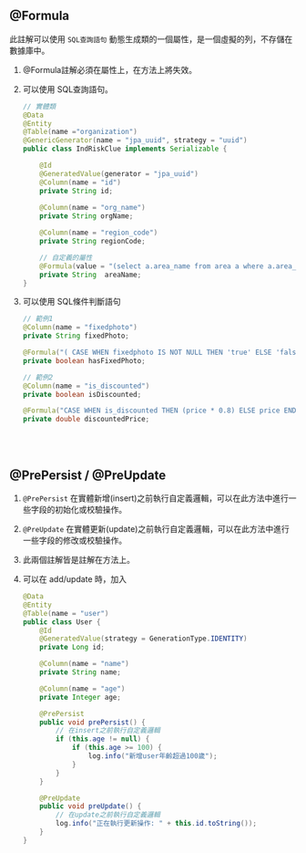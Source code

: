 ## @Formula
此註解可以使用 `SQL查詢語句` 動態生成類的一個屬性，是一個虛擬的列，不存儲在數據庫中。
1. @Formula註解必須在屬性上，在方法上將失效。
2. 可以使用 SQL查詢語句。

    ```java
    // 實體類
    @Data
    @Entity
    @Table(name ="organization")
    @GenericGenerator(name = "jpa_uuid", strategy = "uuid")
    public class IndRiskClue implements Serializable {

        @Id
        @GeneratedValue(generator = "jpa_uuid")
        @Column(name = "id")
        private String id;
        
        @Column(name = "org_name")
        private String orgName;

        @Column(name = "region_code")
        private String regionCode;

        // 自定義的屬性
        @Formula(value = "(select a.area_name from area a where a.area_code = region_code)")
        private String  areaName;
    }
    ```

3. 可以使用 SQL條件判斷語句

    ```java
    // 範例1
    @Column(name = "fixedphoto")
    private String fixedPhoto;

    @Formula("( CASE WHEN fixedphoto IS NOT NULL THEN 'true' ELSE 'false' END )")
    private boolean hasFixedPhoto;

    // 範例2
    @Column(name = "is_discounted")
    private boolean isDiscounted;

    @Formula("CASE WHEN is_discounted THEN (price * 0.8) ELSE price END")
    private double discountedPrice;
    ```


<br/>

<br/>

## @PrePersist / @PreUpdate


1. `@PrePersist` 在實體新增(insert)之前執行自定義邏輯，可以在此方法中進行一些字段的初始化或校驗操作。

2. `@PreUpdate` 在實體更新(update)之前執行自定義邏輯，可以在此方法中進行一些字段的修改或校驗操作。 

3. 此兩個註解皆是註解在方法上。

4. 可以在 add/update 時，加入

    ```java
    @Data
    @Entity
    @Table(name = "user")
    public class User {
        @Id
        @GeneratedValue(strategy = GenerationType.IDENTITY)
        private Long id;

        @Column(name = "name")
        private String name;

        @Column(name = "age")
        private Integer age;

        @PrePersist
        public void prePersist() {
            // 在insert之前執行自定義邏輯
            if (this.age != null) {
                if (this.age >= 100) {
                    log.info("新增user年齡超過100歲");
                }
            }
        }

        @PreUpdate
        public void preUpdate() {
            // 在update之前執行自定義邏輯
            log.info("正在執行更新操作: " + this.id.toString());
        }
    }
    ```
